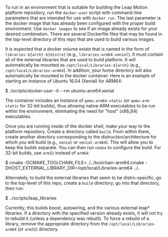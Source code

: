 To run in an environment that is suitable for building the Leap Motion platform repository, run
the `docker-user` script with command-line parameters that are intended for use with `docker run`.
The last parameter is the docker image that has already been configured with the proper build
environment. Use `docker images` to see if an image already exists for your desired combination.
There are several Dockerfile files that may be found in the top-level directory of this repo
that are used to build various images.

It is expected that a docker volume exists that is named in the form of `libraries-${arch}-${distro}`
(e.g., `libraries-arm64-xeniel`). It must contain all of the external libraries that are used
to build platform. It will automatically be mounted as `/opt/local/Libraries-${arch}` (e.g.,
`/opt/local/Libraries-arm64`). In addition, your home directory will also automatically be mounted in
the docker container. Here is an example of starting an instance of Ubuntu 16.04 (Xenial) for ARM64:

  $ ./scripts/docker-user -it --rm ubuntu-arm64:xenial

The container includes an instance of `qemu-arm64-static` (or `qemu-arm-static` for 32-bit builds),
thus allowing native ARM executables to be run within the environment, eliminating the need for
"host" (x86_64) executables.

Once you are running inside of the docker shell, make your way to the platform repository. Create
a directory called `build`. From within there, create another directory corresponding to the
distruciton/architecture for which you will build (e.g., `xenial` or `xenial-arm64`). This will allow
you to keep the builds separate. You can then run `cmake` to configure the build. For 32-bit builds,
use `arm32` instead of `arm64`:

  $ cmake -DCMAKE_TOOLCHAIN_FILE=../../toolchain-arm64.cmake -DHOST_EXTERNAL_LIBRARY_DIR=/opt/local/Libraries-arm64 ../..

Alternately, to build the external libraries that seem to be distro-specific, go to the top-level of
this repo, create a `build` directory, go into that directory, then run:

  $ ../scripts/leap_libraries

Currently, this builds boost, autowiring, and the various external leap* libraries. If a directory with
the specified version already exists, it will not try to rebuild it (unless a dependency was rebuilt).
To force a rebuild of a library, remove the appropriate directory from the `/opt/local/Libraries-arm64`
(or `arm32`) directory.
